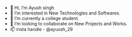 - 👋 Hi, I’m Ayush singh
- 👀 I’m interested in New Technologies and Softwares.
- 🌱 I’m currently a college student.
- 💞️ I’m looking to collaborate on New Projects and Works.
- 📫 insta handle - @ayussh_29

<!---
Ayushsingh48/Ayushsingh48 is a ✨ special ✨ repository because its `README.md` (this file) appears on your GitHub profile.
You can click the Preview link to take a look at your changes.
--->

